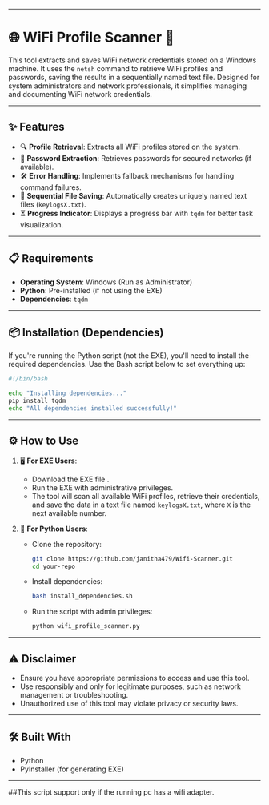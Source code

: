 
---

# 🌐 **WiFi Profile Scanner** 🚀

This tool extracts and saves WiFi network credentials stored on a Windows machine. It uses the `netsh` command to retrieve WiFi profiles and passwords, saving the results in a sequentially named text file. Designed for system administrators and network professionals, it simplifies managing and documenting WiFi network credentials.

---

## ✨ **Features**
- 🔍 **Profile Retrieval**: Extracts all WiFi profiles stored on the system.
- 🔑 **Password Extraction**: Retrieves passwords for secured networks (if available).
- 🛠️ **Error Handling**: Implements fallback mechanisms for handling command failures.
- 📂 **Sequential File Saving**: Automatically creates uniquely named text files (`keylogsX.txt`).
- ⏳ **Progress Indicator**: Displays a progress bar with `tqdm` for better task visualization.

---

## 📋 **Requirements**
- **Operating System**: Windows (Run as Administrator)
- **Python**: Pre-installed (if not using the EXE)
- **Dependencies**: `tqdm`

---

## 📦 **Installation (Dependencies)**

If you're running the Python script (not the EXE), you'll need to install the required dependencies. Use the Bash script below to set everything up:

```bash
#!/bin/bash

echo "Installing dependencies..."
pip install tqdm
echo "All dependencies installed successfully!"
```

---

## ⚙️ **How to Use**
1. 🖥️ **For EXE Users**:
   - Download the EXE file .
   - Run the EXE with administrative privileges.
   - The tool will scan all available WiFi profiles, retrieve their credentials, and save the data in a text file named `keylogsX.txt`, where `X` is the next available number.

2. 🐍 **For Python Users**:
   - Clone the repository:
     ```bash
     git clone https://github.com/janitha479/Wifi-Scanner.git
     cd your-repo
     ```
   - Install dependencies:
     ```bash
     bash install_dependencies.sh
     ```
   - Run the script with admin privileges:
     ```bash
     python wifi_profile_scanner.py
     ```

---

## ⚠️ **Disclaimer**
- Ensure you have appropriate permissions to access and use this tool.
- Use responsibly and only for legitimate purposes, such as network management or troubleshooting.
- Unauthorized use of this tool may violate privacy or security laws.

---

## 🛠️ **Built With**
- Python
- PyInstaller (for generating EXE)

---
##This script support only if the running pc has a wifi adapter.



